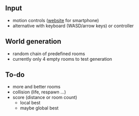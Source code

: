 ## Input
- motion controls ([website](https://antonwetzel.github.io/rtc) for smartphone)
- alternative with keyboard (WASD/arrow keys) or controller

## World generation
- random chain of predefined rooms
- currently only 4 empty rooms to test generation

## To-do
- more and better rooms
- collision (life, respawn ...)
- score (distance or room count)
	- local best
	- maybe global best
